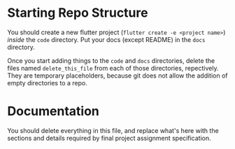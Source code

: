 # Starting Repo Structure
You should create a new flutter project (`flutter create -e <project name>`) *inside* the `code` directory.
Put your docs (except README) in the `docs` directory.

Once you start adding things to the `code` and `docs` directories, delete the files named `delete_this_file` from each of those directories, repectively. They are temporary placeholders, because git does not allow the addition of empty directories to a repo.

# Documentation
You should delete everything in this file, and replace what's here with the sections and details required by final project assignment specification.

